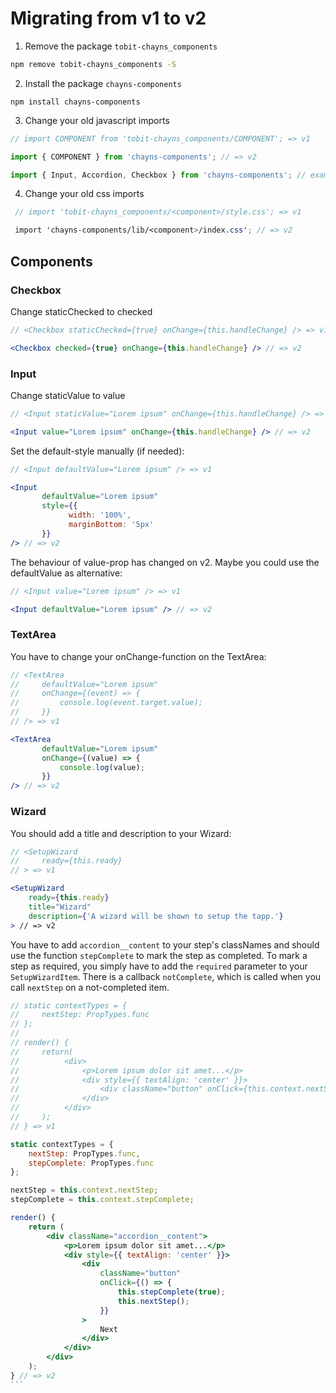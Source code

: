 # Migrating from v1 to v2

1. Remove the package `tobit-chayns_components`
```bash
npm remove tobit-chayns_components -S
```
2. Install the package `chayns-components`

```
npm install chayns-components
```

3. Change your old javascript imports
```javascript
// import COMPONENT from 'tobit-chayns_components/COMPONENT'; => v1

import { COMPONENT } from 'chayns-components'; // => v2

import { Input, Accordion, Checkbox } from 'chayns-components'; // example
```

4. Change your old css imports
```scss
 // import 'tobit-chayns_components/<component>/style.css'; => v1

 import 'chayns-components/lib/<component>/index.css'; // => v2
```

## Components

### Checkbox
Change staticChecked to checked
```jsx
// <Checkbox staticChecked={true} onChange={this.handleChange} /> => v1

<Checkbox checked={true} onChange={this.handleChange} /> // => v2
```

### Input
Change staticValue to value
```jsx
// <Input staticValue="Lorem ipsum" onChange={this.handleChange} /> => v1

<Input value="Lorem ipsum" onChange={this.handleChange} /> // => v2
```
Set the default-style manually (if needed):
```jsx
// <Input defaultValue="Lorem ipsum" /> => v1

<Input
       defaultValue="Lorem ipsum"
       style={{
             width: '100%',
             marginBottom: '5px'
       }}
/> // => v2
```

The behaviour of value-prop has changed on v2. Maybe you could use the defaultValue as alternative:
```jsx
// <Input value="Lorem ipsum" /> => v1

<Input defaultValue="Lorem ipsum" /> // => v2
```

### TextArea
You have to change your onChange-function on the TextArea:
```jsx
// <TextArea
//     defaultValue="Lorem ipsum"
//     onChange={(event) => {
//         console.log(event.target.value);
//     }}
// /> => v1

<TextArea
       defaultValue="Lorem ipsum"
       onChange={(value) => {
           console.log(value);
       }}
/> // => v2
```

### Wizard
You should add a title and description to your Wizard:
```jsx
// <SetupWizard
//     ready={this.ready}
// > => v1

<SetupWizard
    ready={this.ready}
    title="Wizard"
    description={'A wizard will be shown to setup the tapp.'}
> // => v2
```

You have to add `accordion__content` to your step's classNames and should use the function `stepComplete` to mark the step as completed. To mark a step as required, you simply have to add the `required` parameter to your `SetupWizardItem`. There is a callback `notComplete`, which is called when you call `nextStep` on a not-completed item.
````jsx
// static contextTypes = {
//     nextStep: PropTypes.func
// };
// 
// render() {
//     return(
//          <div>
//              <p>Lorem ipsum dolor sit amet...</p>
//              <div style={{ textAlign: 'center' }}>
//                  <div className="button" onClick={this.context.nextStep}>Next</div>
//              </div>
//          </div>
//     );
// } => v1

static contextTypes = {
    nextStep: PropTypes.func,
    stepComplete: PropTypes.func
};

nextStep = this.context.nextStep;
stepComplete = this.context.stepComplete;

render() {
    return (
        <div className="accordion__content">
            <p>Lorem ipsum dolor sit amet...</p>
            <div style={{ textAlign: 'center' }}>
                <div
                    className="button"
                    onClick={() => {
                        this.stepComplete(true);
                        this.nextStep();
                    }}
                >
                    Next
                </div>
            </div>
        </div>
    );
} // => v2
```